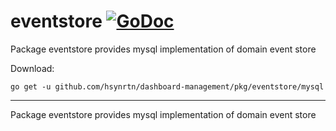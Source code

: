 # eventstore [![GoDoc](https://godoc.org/github.com/hsynrtn/dashboard-management/pkg/eventstore/mysql?status.svg)](https://godoc.org/github.com/hsynrtn/dashboard-management/pkg/eventstore/mysql)
Package eventstore provides mysql implementation of domain event store

Download:
```shell
go get -u github.com/hsynrtn/dashboard-management/pkg/eventstore/mysql
```

* * *
Package eventstore provides mysql implementation of domain event store
